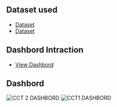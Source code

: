 ## Dataset used 
- <a href= "https://github.com/Solanedd/power-bi-bank-project/blob/main/cc_add.csv">Dataset</a>
- <a href= "https://github.com/Solanedd/power-bi-bank-project/blob/main/cc_add.csv">Dataset</a>
## Dashbord Intraction 

- <a href= "https://github.com/Solanedd/power-bi-bank-project/blob/main/HR%20Dashboard2.twbx">View Dashbord</a>
## Dashbord

![CCT 2 DASHBORD](https://github.com/user-attachments/assets/b1e8750f-b87e-40a0-90bd-cd8898bb8673)
![CCT1 DASHBORD](https://github.com/user-attachments/assets/4ce36987-eb63-4ad8-93ff-25b7d7c41666)





